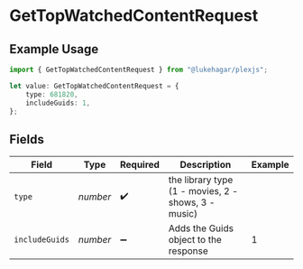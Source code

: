 # GetTopWatchedContentRequest

## Example Usage

```typescript
import { GetTopWatchedContentRequest } from "@lukehagar/plexjs";

let value: GetTopWatchedContentRequest = {
    type: 681820,
    includeGuids: 1,
};
```

## Fields

| Field                                               | Type                                                | Required                                            | Description                                         | Example                                             |
| --------------------------------------------------- | --------------------------------------------------- | --------------------------------------------------- | --------------------------------------------------- | --------------------------------------------------- |
| `type`                                              | *number*                                            | :heavy_check_mark:                                  | the library type (1 - movies, 2 - shows, 3 - music) |                                                     |
| `includeGuids`                                      | *number*                                            | :heavy_minus_sign:                                  | Adds the Guids object to the response<br/>          | 1                                                   |